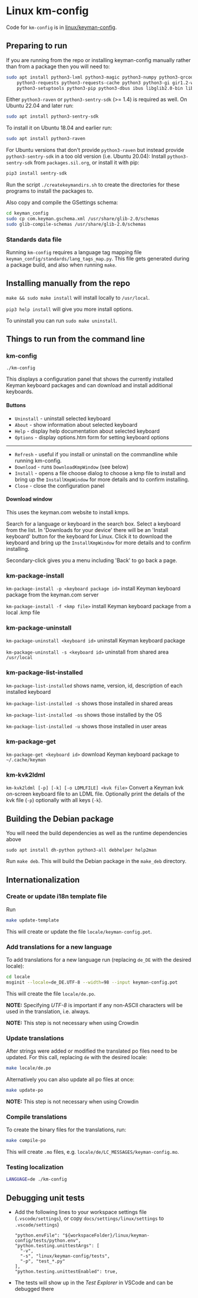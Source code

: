 # Linux km-config

Code for `km-config` is in [linux/keyman-config](../../linux/keyman-config/).

## Preparing to run

If you are running from the repo or installing keyman-config manually rather than from a package
then you will need to:

```bash
sudo apt install python3-lxml python3-magic python3-numpy python3-qrcode python3-pil \
    python3-requests python3-requests-cache python3 python3-gi gir1.2-webkit2-4.0 dconf-cli \
    python3-setuptools python3-pip python3-dbus ibus libglib2.0-bin liblocale-gettext-perl
```

Either `python3-raven` or `python3-sentry-sdk` (>= 1.4) is required as well.
On Ubuntu 22.04 and later run:

```bash
sudo apt install python3-sentry-sdk
```

To install it on Ubuntu 18.04 and earlier run:

```bash
sudo apt install python3-raven
```

For Ubuntu versions that don't provide `python3-raven` but instead provide
`python3-sentry-sdk` in a too old version (i.e. Ubuntu 20.04):
Install `python3-sentry-sdk` from `packages.sil.org`,
or install it with pip:

```bash
pip3 install sentry-sdk
```

Run the script `./createkeymandirs.sh` to create the directories for these
programs to install the packages to.

Also copy and compile the GSettings schema:

```bash
cd keyman_config
sudo cp com.keyman.gschema.xml /usr/share/glib-2.0/schemas
sudo glib-compile-schemas /usr/share/glib-2.0/schemas
```

### Standards data file

Running `km-config` requires a language tag mapping file
`keyman_config/standards/lang_tags_map.py`. This file gets generated during a package
build, and also when running `make`.

## Installing manually from the repo

`make && sudo make install` will install locally to `/usr/local`.

`pip3 help install` will give you more install options.

To uninstall you can run `sudo make uninstall`.

## Things to run from the command line

### km-config

`./km-config`

This displays a configuration panel that shows the currently installed Keyman
keyboard packages and can download and install additional keyboards.

#### Buttons

* `Uninstall` - uninstall selected keyboard
* `About` - show information about selected keyboard
* `Help` - display help documentation about selected keyboard
* `Options` - display options.htm form for setting keyboard options

-----------------------------------

* `Refresh` - useful if you install or uninstall on the commandline while running km-config.
* `Download` - runs `DownloadKmpWindow` (see below)
* `Install` - opens a file choose dialog to choose a kmp file to install and bring up the `InstallKmpWindow` for more details and to confirm installing.
* `Close` - close the configuration panel

#### Download window

This uses the keyman.com website to install kmps.

Search for a language or keyboard in the search box.
Select a keyboard from the list.
In 'Downloads for your device' there will be an 'Install keyboard' button for the keyboard for Linux.
Click it to download the keyboard and bring up the `InstallKmpWindow` for more details and to confirm installing.

Secondary-click gives you a menu including 'Back' to go back a page.

### km-package-install

`km-package-install -p <keyboard package id>` install Keyman keyboard package from the keyman.com server

`km-package-install -f <kmp file>` install Keyman keyboard package from a local .kmp file

### km-package-uninstall

`km-package-uninstall <keyboard id>` uninstall Keyman keyboard package

`km-package-uninstall -s <keyboard id>` uninstall from shared area `/usr/local`

### km-package-list-installed

`km-package-list-installed` shows name, version, id, description of each installed keyboard

`km-package-list-installed -s` shows those installed in shared areas

`km-package-list-installed -os` shows those installed by the OS

`km-package-list-installed -u` shows those installed in user areas

### km-package-get

`km-package-get <keyboard id>` download Keyman keyboard package to `~/.cache/keyman`

### km-kvk2ldml

`km-kvk2ldml [-p] [-k] [-o LDMLFILE] <kvk file>` Convert a Keyman kvk on-screen keyboard file to an LDML file. Optionally print the details of the kvk file (`-p`) optionally with all keys (`-k`).

## Building the Debian package

You will need the build dependencies as well as the runtime dependencies above

`sudo apt install dh-python python3-all debhelper help2man`

Run `make deb`. This will build the Debian package in the `make_deb` directory.

## Internationalization

### Create or update i18n template file

Run

```bash
make update-template
```

This will create or update the file `locale/keyman-config.pot`.

### Add translations for a new language

To add translations for a new language run (replacing `de_DE` with the desired locale):

```bash
cd locale
msginit --locale=de_DE.UTF-8 --width=98 --input keyman-config.pot
```

This will create the file `locale/de.po`.

**NOTE:** Specifying _UTF-8_ is important if any non-ASCII characters will be used in the
translation, i.e. always.

**NOTE:** This step is not necessary when using Crowdin

### Update translations

After strings were added or modified the translated po files need to be updated. For this
call, replacing `de` with the desired locale:

```bash
make locale/de.po
```

Alternatively you can also update all po files at once:

```bash
make update-po
```

**NOTE:** This step is not necessary when using Crowdin

### Compile translations

To create the binary files for the translations, run:

```bash
make compile-po
```

This will create `.mo` files, e.g. `locale/de/LC_MESSAGES/keyman-config.mo`.

### Testing localization

```bash
LANGUAGE=de ./km-config
```

## Debugging unit tests

* Add the following lines to your workspace settings file (`.vscode/settings`),
  or copy `docs/settings/linux/settings` to `.vscode/settings`)

  ```settings
  "python.envFile": "${workspaceFolder}/linux/keyman-config/tests/python.env",
  "python.testing.unittestArgs": [
    "-v",
    "-s", "linux/keyman-config/tests",
    "-p", "test_*.py"
  ],
  "python.testing.unittestEnabled": true,
  ```

* The tests will show up in the _Test Explorer_ in VSCode and can be debugged there

